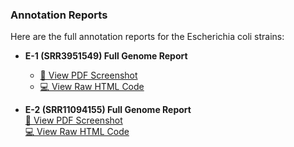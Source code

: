 ### Annotation Reports

Here are the full annotation reports for the Escherichia coli strains:

- **E-1 (SRR3951549) Full Genome Report**  
  -  [📄 View PDF Screenshot](https://github.com/Mickuye/Bioinformatics_Ecoli-research/blob/724d01ec69431924a183a5cb8b7951c0221bc383/analyses/annotation/E-1(SRR3951549)FullGenomeReport.pdf)
  -  [💻 View Raw HTML Code](https://github.com/Mickuye/Bioinformatics_Ecoli-research/blob/efb8f0afd2f4491546f7cc95d4dca0cd278d4072/analyses/annotation/E-2(SRR11094155)FullGenomeReport.html) 

- **E-2 (SRR11094155) Full Genome Report**  
  [📄 View PDF Screenshot](annotation/E-2_SRR11094155_FullGenomeReport.pdf)  
  [💻 View Raw HTML Code](annotation/E-2_SRR11094155_FullGenomeReport.html)  

